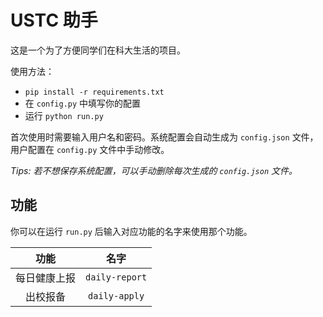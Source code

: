 # USTC 助手

这是一个为了方便同学们在科大生活的项目。

使用方法：

- `pip install -r requirements.txt`
- 在 `config.py` 中填写你的配置
- 运行 `python run.py` 

首次使用时需要输入用户名和密码。系统配置会自动生成为 `config.json` 文件，用户配置在 `config.py` 文件中手动修改。

*Tips: 若不想保存系统配置，可以手动删除每次生成的 `config.json` 文件。*

## 功能

你可以在运行 `run.py` 后输入对应功能的名字来使用那个功能。 

|功能|名字|
|:---:|:---:|
|每日健康上报|`daily-report`|
|出校报备|`daily-apply`|
